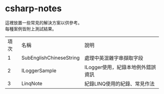 # csharp-notes
這裡放置一些常見的解決方案以供參考。  
每種案例皆附上測試結果。
<table>
<tr>
<td>項次</td>
  <td>名稱</td>
<td>說明</td>
</tr>
<tr>
<td>1</td>
  <td>SubEnglishChineseString</td>
<td>處理中英混雜字串擷取字段</td>
</tr>
<tr>
<td>2</td>
  <td>ILoggerSample</td>
<td>ILogger使用，紀錄本地例外錯誤資訊</td>
</tr>
<tr>
<td>3</td>
  <td>LinqNote</td>
<td>紀錄LINQ使用的紀錄、常見作法</td>
</tr>
</table>
